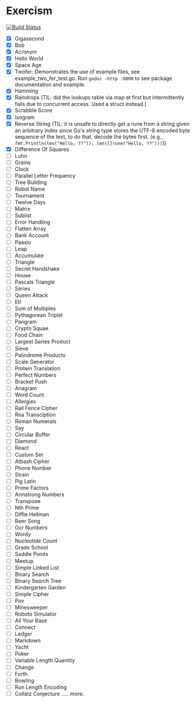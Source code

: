 # Exercism

[![Build Status](https://travis-ci.com/riacataquian/exercism.svg?branch=master)](https://travis-ci.com/riacataquian/exercism)

- [x] Gigasecond
- [x] Bob
- [x] Acronym
- [x] Hello World
- [x] Space Age
- [x] Twofer: Demonstrates the use of example files, see example_two_fer_test.go.
  Run `godoc -http :8000` to see package documentation and example.
- [x] Hamming
- [x] Raindrops (TIL: did the lookups table via map at first but intermittently fails due to concurrent access. Used a struct instead.)
- [x] Scrabble Score
- [x] Isogram
- [x] Reverse String (TIL: it is unsafe to directly get a rune from a string given an arbitrary index since Go's string type stores the UTF-8 encoded byte sequence of the text, to do that, decode the bytes first. (e.g., `fmt.Println(len("Hello, ??")), len([]rune("Hello, ??")))`))
- [x] Difference Of Squares
- [ ] Luhn
- [ ] Grains
- [ ] Clock
- [ ] Parallel Letter Frequency
- [ ] Tree Building
- [ ] Robot Name
- [ ] Tournament
- [ ] Twelve Days
- [ ] Matrix
- [ ] Sublist
- [ ] Error Handling
- [ ] Flatten Array
- [ ] Bank Account
- [ ] Paasio
- [ ] Leap
- [ ] Accumulate
- [ ] Triangle
- [ ] Secret Handshake
- [ ] House
- [ ] Pascals Triangle
- [ ] Series
- [ ] Queen Attack
- [ ] Etl
- [ ] Sum of Multiples
- [ ] Pythagorean Triplet
- [ ] Pangram
- [ ] Crypto Squae
- [ ] Food Chain
- [ ] Largest Series Product
- [ ] Sieve
- [ ] Palindrome Products
- [ ] Scale Generator
- [ ] Protein Translation
- [ ] Perfect Numbers
- [ ] Bracket Push
- [ ] Anagram
- [ ] Word Count
- [ ] Allergies
- [ ] Rail Fence Cipher
- [ ] Rna Transciption
- [ ] Roman Numerals
- [ ] Say
- [ ] Circular Buffer
- [ ] Diamond
- [ ] React
- [ ] Custom Set
- [ ] Atbash Cipher
- [ ] Phone Number
- [ ] Strain
- [ ] Pig Latin
- [ ] Prime Factors
- [ ] Armstrong Numbers
- [ ] Transpose
- [ ] Nth Prime
- [ ] Diffie Hellman
- [ ] Beer Song
- [ ] Ocr Numbers
- [ ] Wordy
- [ ] Nucleotide Count
- [ ] Grade School
- [ ] Saddle Points
- [ ] Meetup
- [ ] Simple Linked List
- [ ] Binary Search
- [ ] Binary Search Tree
- [ ] Kindergarten Garden
- [ ] Simple Cipher
- [ ] Pov
- [ ] Minesweeper
- [ ] Roboto Simulator
- [ ] All Your Base
- [ ] Connect
- [ ] Ledger
- [ ] Markdown
- [ ] Yacht
- [ ] Poker
- [ ] Variable Length Quantity
- [ ] Change
- [ ] Forth
- [ ] Bowling 
- [ ] Run Length Encoding 
- [ ] Collatz Conjecture
..... more.
